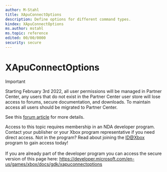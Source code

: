 ```yaml
---
author: M-Stahl
title: XApuConnectOptions
description: Define options for different command types.
kindex: XApuConnectOptions
ms.author: mstahl
ms.topic: reference
edited: 00/00/0000
security: secure
---
```


# XApuConnectOptions
> [!IMPORTANT]
> Starting February 3rd 2022, all user permissions will be managed in Partner Center, any users that do not exist in the Partner Center user store will lose access to forums, secure documentation, and downloads. To maintain access all users should be migrated to Partner Center. <p></p>See this <a href="https://forums.xboxlive.com/articles/132187/breaking-change-user-access-for-forums-secure-docu.html">forum article</a> for more details.  

 Access to this topic requires membership in an NDA developer program. Contact your publisher or your Xbox program representative if you need direct access. Not in the program? Read about joining the <a href="https://www.xbox.com/Developers/id">ID@Xbox</a> program to gain access today!  <br/><br/>If you are already part of the developer program you can access the secure version of this page here: <a target="_blank" href="https://developer.microsoft.com/en-us/games/xbox/docs/gdk/xapuconnectoptions">https://developer.microsoft.com/en-us/games/xbox/docs/gdk/xapuconnectoptions</a>